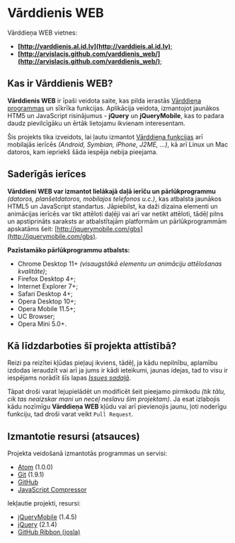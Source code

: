 # Vārddienis WEB #

Vārddieņa WEB vietnes:

- **[http://varddienis.al.id.lv](http://varddieis.al.id.lv)**;
- **[http://arvislacis.github.com/varddienis_web/](http://arvislacis.github.com/varddienis_web/)**;

## Kas ir Vārddienis WEB? ##

**Vārddienis WEB** ir īpaši veidota saite, kas pilda ierastās [Vārddieņa programmas](http://dl.dropbox.com/u/25130294/varddienis.zip) un sīkrīka funkcijas. Aplikācija veidota, izmantojot jaunākos HTM5 un JavaScript risinājumus - **jQuery** un **jQueryMobile**, kas to padara daudz pievilcīgāku un ērtāk lietojamu ikvienam interesentam.

Šis projekts tika izveidots, lai ļautu izmantot [Vārddieņa funkcijas](http://dl.dropbox.com/u/25130294/varddienis.zip) arī mobilajās ierīcēs *(Android, Symbian, iPhone, J2ME, ...)*, kā arī Linux un Mac datoros, kam iepriekš šāda iespēja nebija pieejama.

## Saderīgās ierīces ##

**Vārddieni WEB var izmantot lielākajā daļā ierīču un pārlūkprogrammu** *(datoros, planšetdatoros, mobilajos telefonos u.c.)*, kas atbalsta jaunākos HTML5 un JavaScript standartus. Jāpiebilst, ka daži dizaina elementi un animācijas ierīcēs var tikt attēloti daļēji vai arī var netikt attēloti, tādēļ pilns un apstiprināts saraksts ar atbalstītajām platformām un pārlūkprogrammām apskatāms šeit: [http://jquerymobile.com/gbs](http://jquerymobile.com/gbs).

**Pazīstamāko pārlūkprogrammu atbalsts:**

- Chrome Desktop 11+ *(visaugstākā elementu un animāciju attēlošanas kvalitāte)*;
- Firefox Desktop 4+;
- Internet Explorer 7+;
- Safari Desktop 4+;
- Opera Desktop 10+;
- Opera Mobile 11.5+;
- UC Browser;
- Opera Mini 5.0+.

## Kā līdzdarboties šī projekta attīstībā? ##

Reizi pa reizītei kļūdas pieļauj ikviens, tādēļ, ja kādu nepilnību, aplamību izdodas ieraudzīt vai arī ja jums ir kādi ieteikumi, jaunas idejas, tad to visu ir iespējams norādīt šīs lapas *[Issues sadaļā](https://github.com/arvislacis/varddienis_web/issues)*.

Tāpat droši varat lejupielādēt un modificēt šeit pieejamo pirmkodu *(tik tālu, cik tas neaizskar mani un neceļ neslavu šim projektam)*. Ja esat izlabojis kādu nozīmīgu **Vārddieņa WEB** kļūdu vai arī pievienojis jaunu, ļoti noderīgu funkciju, tad droši varat veikt `Pull Request`.

## Izmantotie resursi (atsauces) ##

Projekta veidošanā izmantotās programmas un servisi:

- [Atom](http://atom.io) (1.0.0)
- [Git](http://git-scm.com/) (1.9.1)
- [GitHub](https://github.com/)
- [JavaScript Compressor](http://www.minifyjavascript.com/)

Iekļautie projekti, resursi:

- [jQueryMobile](http://jquerymobile.com) (1.4.5)
- [jQuery](http://jquery.com) (2.1.4)
- [GitHub Ribbon (josla)](https://github.com/blog/273-github-ribbons)
